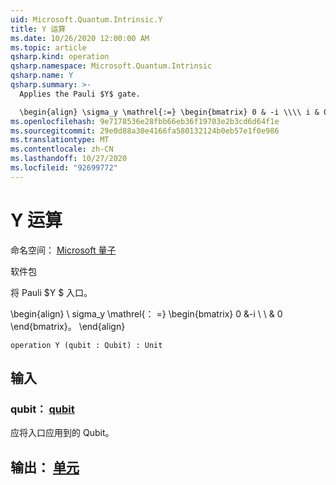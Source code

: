 ```yaml
---
uid: Microsoft.Quantum.Intrinsic.Y
title: Y 运算
ms.date: 10/26/2020 12:00:00 AM
ms.topic: article
qsharp.kind: operation
qsharp.namespace: Microsoft.Quantum.Intrinsic
qsharp.name: Y
qsharp.summary: >-
  Applies the Pauli $Y$ gate.

  \begin{align} \sigma_y \mathrel{:=} \begin{bmatrix} 0 & -i \\\\ i & 0 \end{bmatrix}. \end{align}
ms.openlocfilehash: 9e7178536e28fbb66eb36f19703e2b3cd6d64f1e
ms.sourcegitcommit: 29e0d88a30e4166fa580132124b0eb57e1f0e986
ms.translationtype: MT
ms.contentlocale: zh-CN
ms.lasthandoff: 10/27/2020
ms.locfileid: "92699772"
---
```

# <a name="y-operation"></a>Y 运算

命名空间： [Microsoft 量子](xref:Microsoft.Quantum.Intrinsic)

软件包 [](https://nuget.org/packages/)


将 Pauli $Y $ 入口。

\begin{align} \ sigma_y \mathrel{： =} \begin{bmatrix} 0 &-i \\ \\ & 0 \end{bmatrix}。
\end{align}

```qsharp
operation Y (qubit : Qubit) : Unit
```


## <a name="input"></a>输入

### <a name="qubit--qubit"></a>qubit： [qubit](xref:microsoft.quantum.lang-ref.qubit)

应将入口应用到的 Qubit。



## <a name="output--unit"></a>输出： [单元](xref:microsoft.quantum.lang-ref.unit)

